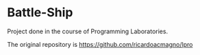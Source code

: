 # Battle-Ship
Project done in the course of Programming Laboratories.


The original repository is https://github.com/ricardoacmagno/lpro
